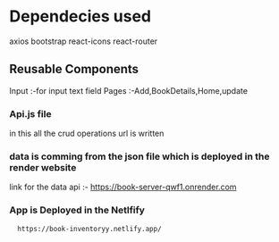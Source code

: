 # Dependecies used

axios
bootstrap
react-icons
react-router

## Reusable Components

Input :-for input text field
Pages :-Add,BookDetails,Home,update

### Api.js file
in this all the crud operations url is written 

### data is comming from the json file which is deployed in the render website
   link for the data api :- https://book-server-qwf1.onrender.com





### App is Deployed in the Netlfify 
      https://book-inventoryy.netlify.app/

